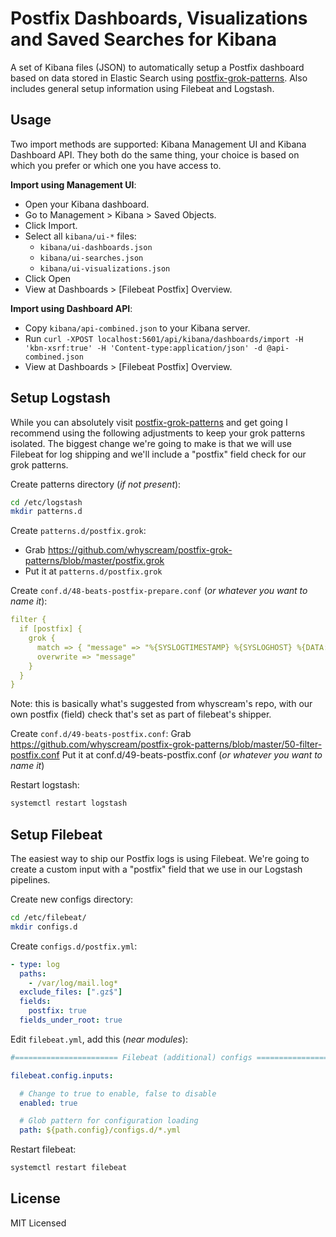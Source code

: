 Postfix Dashboards, Visualizations and Saved Searches for Kibana
===

A set of Kibana files (JSON) to automatically setup a Postfix dashboard based on data stored in Elastic Search using [postfix-grok-patterns](https://github.com/whyscream/postfix-grok-patterns). Also includes general setup information using Filebeat and Logstash.


Usage
---

Two import methods are supported: Kibana Management UI and Kibana Dashboard API. They both do the same thing, your choice is based on which you prefer or which one you have access to.

**Import using Management UI**:
  * Open your Kibana dashboard.
  * Go to Management > Kibana > Saved Objects.
  * Click Import.
  * Select all `kibana/ui-*` files:
    * `kibana/ui-dashboards.json`
    * `kibana/ui-searches.json`
    * `kibana/ui-visualizations.json`
  * Click Open
  * View at Dashboards > [Filebeat Postfix] Overview.

**Import using Dashboard API**:
  * Copy `kibana/api-combined.json` to your Kibana server.
  * Run `curl -XPOST localhost:5601/api/kibana/dashboards/import -H 'kbn-xsrf:true' -H 'Content-type:application/json' -d @api-combined.json`
  * View at Dashboards > [Filebeat Postfix] Overview.


Setup Logstash
---

While you can absolutely visit [postfix-grok-patterns](https://github.com/whyscream/postfix-grok-patterns) and get going I recommend using the following adjustments to keep your grok patterns isolated. The biggest change we're going to make is that we will use Filebeat for log shipping and we'll include a "postfix" field check for our grok patterns.


Create patterns directory (*if not present*):
```bash
cd /etc/logstash
mkdir patterns.d
```

Create `patterns.d/postfix.grok`:
  * Grab https://github.com/whyscream/postfix-grok-patterns/blob/master/postfix.grok
  * Put it at `patterns.d/postfix.grok`

Create `conf.d/48-beats-postfix-prepare.conf` (*or whatever you want to name it*):
```yaml
filter {
  if [postfix] {
    grok {
      match => { "message" => "%{SYSLOGTIMESTAMP} %{SYSLOGHOST} %{DATA:program}(?:\[%{POSINT}\])?: %{GREEDYDATA:message}" }
      overwrite => "message"
    }
  }
}
```

Note: this is basically what's suggested from whyscream's repo, with our own postfix (field) check that's set as part of filebeat's shipper.

Create `conf.d/49-beats-postfix.conf`:
  Grab https://github.com/whyscream/postfix-grok-patterns/blob/master/50-filter-postfix.conf
  Put it at conf.d/49-beats-postfix.conf (*or whatever you want to name it*)

Restart logstash:
```bash
systemctl restart logstash
```


Setup Filebeat
---

The easiest way to ship our Postfix logs is using Filebeat. We're going to create a custom input with a "postfix" field that we use in our Logstash pipelines.

Create new configs directory:
```bash
cd /etc/filebeat/
mkdir configs.d
```

Create `configs.d/postfix.yml`:
```yaml
- type: log
  paths:
    - /var/log/mail.log*
  exclude_files: [".gz$"]
  fields:
    postfix: true
  fields_under_root: true
```

Edit `filebeat.yml`, add this (*near modules*):
```yaml
#======================= Filebeat (additional) configs ========================

filebeat.config.inputs:

  # Change to true to enable, false to disable
  enabled: true

  # Glob pattern for configuration loading
  path: ${path.config}/configs.d/*.yml
```

Restart filebeat:
```bash
systemctl restart filebeat
```


License
---
MIT Licensed
